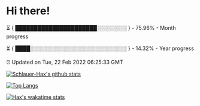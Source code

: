 # Hi there!

⏳ { ██████████████████████░░░░░░░░ } - 75.96% - Month progress

⏳ { ████░░░░░░░░░░░░░░░░░░░░░░░░░░ } - 14.32% - Year progress

⏰ Updated on Tue, 22 Feb 2022 06:25:33 GMT


[![Schlauer-Hax's github stats](https://github-readme-stats.vercel.app/api?username=Schlauer-Hax&show_icons=true&theme=dark&count_private=true)](https://github.com/Schlauer-Hax)


[![Top Langs](https://github-readme-stats.vercel.app/api/top-langs/?username=Schlauer-Hax&layout=compact&theme=dark)](https://github.com/Schlauer-Hax?tab=repositories)


[![Hax's wakatime stats](https://github-readme-stats.vercel.app/api/wakatime?username=Hax&theme=dark)](https://wakatime.com/@Hax)

